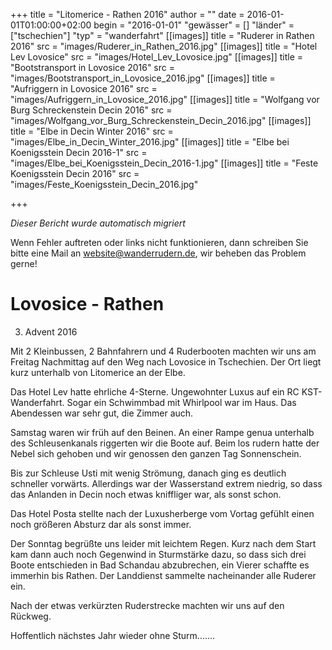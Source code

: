 +++
title = "Litomerice - Rathen 2016"
author = ""
date = 2016-01-01T01:00:00+02:00
begin = "2016-01-01"
"gewässer" = []
"länder" = ["tschechien"]
"typ" = "wanderfahrt"
[[images]]
title = "Ruderer in Rathen 2016"
src = "images/Ruderer_in_Rathen_2016.jpg"
[[images]]
title = "Hotel Lev Lovosice"
src = "images/Hotel_Lev_Lovosice.jpg"
[[images]]
title = "Bootstransport in Lovosice 2016"
src = "images/Bootstransport_in_Lovosice_2016.jpg"
[[images]]
title = "Aufriggern in Lovosice 2016"
src = "images/Aufriggern_in_Lovosice_2016.jpg"
[[images]]
title = "Wolfgang vor Burg Schreckenstein Decin 2016"
src = "images/Wolfgang_vor_Burg_Schreckenstein_Decin_2016.jpg"
[[images]]
title = "Elbe in Decin Winter 2016"
src = "images/Elbe_in_Decin_Winter_2016.jpg"
[[images]]
title = "Elbe bei Koenigsstein Decin 2016-1"
src = "images/Elbe_bei_Koenigsstein_Decin_2016-1.jpg"
[[images]]
title = "Feste Koenigsstein Decin 2016"
src = "images/Feste_Koenigsstein_Decin_2016.jpg"

+++


*Dieser Bericht wurde automatisch migriert*

Wenn Fehler auftreten oder links nicht funktionieren, dann schreiben Sie bitte eine Mail an website@wanderrudern.de, wir beheben das Problem gerne!



# Lovosice - Rathen


3. Advent 2016

Mit 2 Kleinbussen, 2 Bahnfahrern und 4 Ruderbooten machten wir uns am Freitag Nachmittag auf den Weg nach Lovosice in Tschechien. Der Ort liegt kurz unterhalb von Litomerice an der Elbe.

Das Hotel Lev hatte ehrliche 4-Sterne. Ungewohnter Luxus auf ein RC KST- Wanderfahrt. Sogar ein Schwimmbad mit Whirlpool war im Haus. Das Abendessen war sehr gut, die Zimmer auch.

Samstag waren wir früh auf den Beinen. An einer Rampe genua unterhalb des Schleusenkanals riggerten wir die Boote auf. Beim los rudern hatte der Nebel sich gehoben und wir genossen den ganzen Tag Sonnenschein.

Bis zur Schleuse Usti mit wenig Strömung, danach ging es deutlich schneller vorwärts. Allerdings war der Wasserstand extrem niedrig, so dass das Anlanden in Decin noch etwas kniffliger war, als sonst schon.

Das Hotel Posta stellte nach der Luxusherberge vom Vortag gefühlt einen noch größeren Absturz dar als sonst immer.

Der Sonntag begrüßte uns leider mit leichtem Regen. Kurz nach dem Start kam dann auch noch Gegenwind in Sturmstärke dazu, so dass sich drei Boote entschieden in Bad Schandau abzubrechen, ein Vierer schaffte es immerhin bis Rathen. Der Landdienst sammelte nacheinander alle Ruderer ein.

Nach der etwas verkürzten Ruderstrecke machten wir uns auf den Rückweg.

Hoffentlich nächstes Jahr wieder ohne Sturm.......